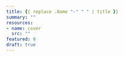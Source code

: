 ```yaml
---
title: {{ replace .Name "-" " " | title }}
summary: ""
resources:
- name: cover
  src: ""
featured: 0
draft: true
---
```

